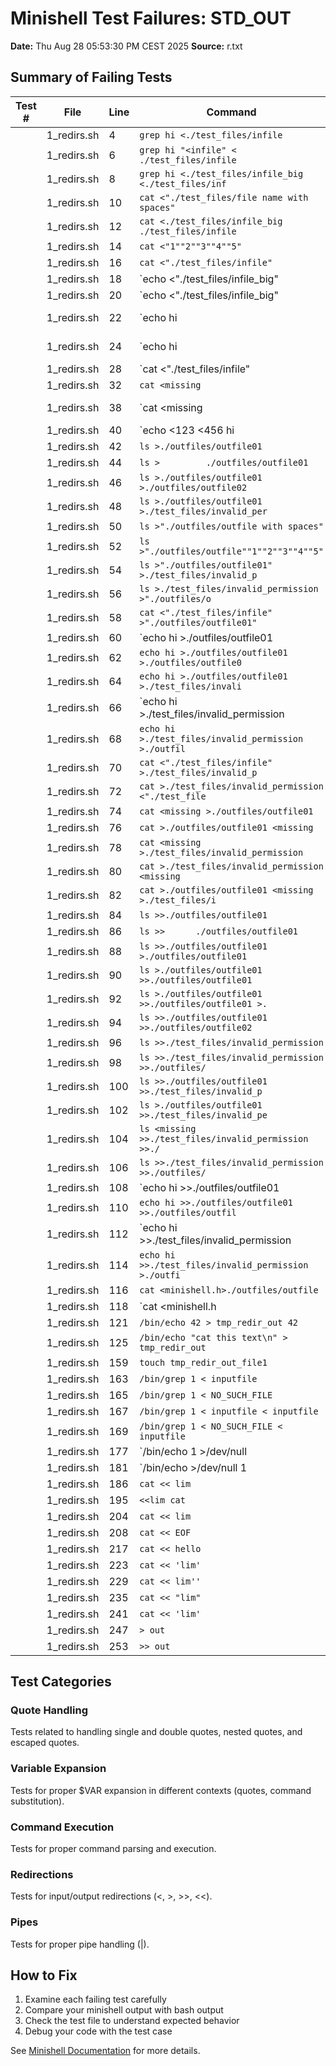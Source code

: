 # Minishell Test Failures: STD_OUT

**Date:** Thu Aug 28 05:53:30 PM CEST 2025
**Source:** r.txt

## Summary of Failing Tests

| Test # | File | Line | Command | Status |
|--------|------|------|---------|--------|
|  | 1_redirs.sh | 4 | `grep hi <./test_files/infile` | ❌ Failed |
|  | 1_redirs.sh | 6 | `grep hi "<infile" <         ./test_files/infile` | ❌ Failed |
|  | 1_redirs.sh | 8 | `grep hi <./test_files/infile_big <./test_files/inf` | ❌ Failed |
|  | 1_redirs.sh | 10 | `cat <"./test_files/file name with spaces"` | ❌ Failed |
|  | 1_redirs.sh | 12 | `cat <./test_files/infile_big ./test_files/infile` | ❌ Failed |
|  | 1_redirs.sh | 14 | `cat <"1""2""3""4""5"` | ❌ Failed |
|  | 1_redirs.sh | 16 | `cat <"./test_files/infile"` | ❌ Failed |
|  | 1_redirs.sh | 18 | `echo <"./test_files/infile_big" | cat <"./test_fil` | ❌ Failed |
|  | 1_redirs.sh | 20 | `echo <"./test_files/infile_big" | cat "./test_file` | ❌ Failed |
|  | 1_redirs.sh | 22 | `echo hi | cat <"./test_files/infile"` | ❌ Failed |
|  | 1_redirs.sh | 24 | `echo hi | cat "./test_files/infile"` | ❌ Failed |
|  | 1_redirs.sh | 28 | `cat <"./test_files/infile" | grep hello` | ❌ Failed |
|  | 1_redirs.sh | 32 | `cat <missing` | ❌ Failed |
|  | 1_redirs.sh | 38 | `cat <missing | cat <"./test_files/infile"` | ❌ Failed |
|  | 1_redirs.sh | 40 | `echo <123 <456 hi | echo 42` | ❌ Failed |
|  | 1_redirs.sh | 42 | `ls >./outfiles/outfile01` | ❌ Failed |
|  | 1_redirs.sh | 44 | `ls >         ./outfiles/outfile01` | ❌ Failed |
|  | 1_redirs.sh | 46 | `ls >./outfiles/outfile01 >./outfiles/outfile02` | ❌ Failed |
|  | 1_redirs.sh | 48 | `ls >./outfiles/outfile01 >./test_files/invalid_per` | ❌ Failed |
|  | 1_redirs.sh | 50 | `ls >"./outfiles/outfile with spaces"` | ❌ Failed |
|  | 1_redirs.sh | 52 | `ls >"./outfiles/outfile""1""2""3""4""5"` | ❌ Failed |
|  | 1_redirs.sh | 54 | `ls >"./outfiles/outfile01" >./test_files/invalid_p` | ❌ Failed |
|  | 1_redirs.sh | 56 | `ls >./test_files/invalid_permission >"./outfiles/o` | ❌ Failed |
|  | 1_redirs.sh | 58 | `cat <"./test_files/infile" >"./outfiles/outfile01"` | ❌ Failed |
|  | 1_redirs.sh | 60 | `echo hi >./outfiles/outfile01 | echo bye` | ❌ Failed |
|  | 1_redirs.sh | 62 | `echo hi >./outfiles/outfile01 >./outfiles/outfile0` | ❌ Failed |
|  | 1_redirs.sh | 64 | `echo hi >./outfiles/outfile01 >./test_files/invali` | ❌ Failed |
|  | 1_redirs.sh | 66 | `echo hi >./test_files/invalid_permission | echo by` | ❌ Failed |
|  | 1_redirs.sh | 68 | `echo hi >./test_files/invalid_permission >./outfil` | ❌ Failed |
|  | 1_redirs.sh | 70 | `cat <"./test_files/infile" >./test_files/invalid_p` | ❌ Failed |
|  | 1_redirs.sh | 72 | `cat >./test_files/invalid_permission <"./test_file` | ❌ Failed |
|  | 1_redirs.sh | 74 | `cat <missing >./outfiles/outfile01` | ❌ Failed |
|  | 1_redirs.sh | 76 | `cat >./outfiles/outfile01 <missing` | ❌ Failed |
|  | 1_redirs.sh | 78 | `cat <missing >./test_files/invalid_permission` | ❌ Failed |
|  | 1_redirs.sh | 80 | `cat >./test_files/invalid_permission <missing` | ❌ Failed |
|  | 1_redirs.sh | 82 | `cat >./outfiles/outfile01 <missing >./test_files/i` | ❌ Failed |
|  | 1_redirs.sh | 84 | `ls >>./outfiles/outfile01` | ❌ Failed |
|  | 1_redirs.sh | 86 | `ls >>      ./outfiles/outfile01` | ❌ Failed |
|  | 1_redirs.sh | 88 | `ls >>./outfiles/outfile01 >./outfiles/outfile01` | ❌ Failed |
|  | 1_redirs.sh | 90 | `ls >./outfiles/outfile01 >>./outfiles/outfile01` | ❌ Failed |
|  | 1_redirs.sh | 92 | `ls >./outfiles/outfile01 >>./outfiles/outfile01 >.` | ❌ Failed |
|  | 1_redirs.sh | 94 | `ls >>./outfiles/outfile01 >>./outfiles/outfile02` | ❌ Failed |
|  | 1_redirs.sh | 96 | `ls >>./test_files/invalid_permission` | ❌ Failed |
|  | 1_redirs.sh | 98 | `ls >>./test_files/invalid_permission >>./outfiles/` | ❌ Failed |
|  | 1_redirs.sh | 100 | `ls >>./outfiles/outfile01 >>./test_files/invalid_p` | ❌ Failed |
|  | 1_redirs.sh | 102 | `ls >./outfiles/outfile01 >>./test_files/invalid_pe` | ❌ Failed |
|  | 1_redirs.sh | 104 | `ls <missing >>./test_files/invalid_permission >>./` | ❌ Failed |
|  | 1_redirs.sh | 106 | `ls >>./test_files/invalid_permission >>./outfiles/` | ❌ Failed |
|  | 1_redirs.sh | 108 | `echo hi >>./outfiles/outfile01 | echo bye` | ❌ Failed |
|  | 1_redirs.sh | 110 | `echo hi >>./outfiles/outfile01 >>./outfiles/outfil` | ❌ Failed |
|  | 1_redirs.sh | 112 | `echo hi >>./test_files/invalid_permission | echo b` | ❌ Failed |
|  | 1_redirs.sh | 114 | `echo hi >>./test_files/invalid_permission >./outfi` | ❌ Failed |
|  | 1_redirs.sh | 116 | `cat <minishell.h>./outfiles/outfile` | ❌ Failed |
|  | 1_redirs.sh | 118 | `cat <minishell.h|ls` | ❌ Failed |
|  | 1_redirs.sh | 121 | `/bin/echo 42 > tmp_redir_out 42` | ❌ Failed |
|  | 1_redirs.sh | 125 | `/bin/echo "cat this text\n" > tmp_redir_out` | ❌ Failed |
|  | 1_redirs.sh | 159 | `touch tmp_redir_out_file1` | ❌ Failed |
|  | 1_redirs.sh | 163 | `/bin/grep 1 < inputfile` | ❌ Failed |
|  | 1_redirs.sh | 165 | `/bin/grep 1 < NO_SUCH_FILE` | ❌ Failed |
|  | 1_redirs.sh | 167 | `/bin/grep 1 < inputfile < inputfile` | ❌ Failed |
|  | 1_redirs.sh | 169 | `/bin/grep 1 < NO_SUCH_FILE < inputfile` | ❌ Failed |
|  | 1_redirs.sh | 177 | `/bin/echo 1 >/dev/null | /usr/bin/grep 1` | ❌ Failed |
|  | 1_redirs.sh | 181 | `/bin/echo >/dev/null 1 | /usr/bin/grep 1` | ❌ Failed |
|  | 1_redirs.sh | 186 | `cat << lim` | ❌ Failed |
|  | 1_redirs.sh | 195 | `<<lim cat` | ❌ Failed |
|  | 1_redirs.sh | 204 | `cat << lim` | ❌ Failed |
|  | 1_redirs.sh | 208 | `cat << EOF` | ❌ Failed |
|  | 1_redirs.sh | 217 | `cat << hello` | ❌ Failed |
|  | 1_redirs.sh | 223 | `cat << 'lim'` | ❌ Failed |
|  | 1_redirs.sh | 229 | `cat << lim''` | ❌ Failed |
|  | 1_redirs.sh | 235 | `cat << "lim"` | ❌ Failed |
|  | 1_redirs.sh | 241 | `cat << 'lim'` | ❌ Failed |
|  | 1_redirs.sh | 247 | `> out` | ❌ Failed |
|  | 1_redirs.sh | 253 | `>> out` | ❌ Failed |

## Test Categories

### Quote Handling
Tests related to handling single and double quotes, nested quotes, and escaped quotes.

### Variable Expansion
Tests for proper $VAR expansion in different contexts (quotes, command substitution).

### Command Execution
Tests for proper command parsing and execution.

### Redirections
Tests for input/output redirections (<, >, >>, <<).

### Pipes
Tests for proper pipe handling (|).

## How to Fix

1. Examine each failing test carefully
2. Compare your minishell output with bash output
3. Check the test file to understand expected behavior
4. Debug your code with the test case

See [Minishell Documentation](https://github.com/djuarez42/Minishell) for more details.
